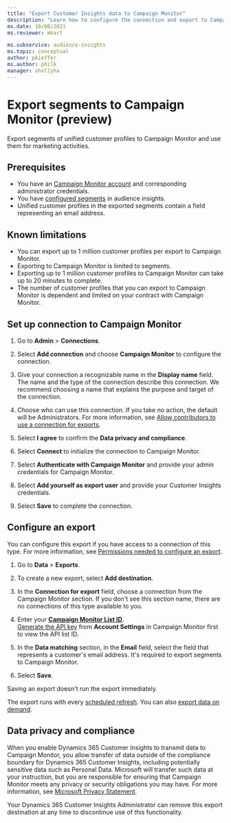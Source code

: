```yaml
---
title: "Export Customer Insights data to Campaign Monitor"
description: "Learn how to configure the connection and export to Campaign Monitor."
ms.date: 10/08/2021
ms.reviewer: mhart

ms.subservice: audience-insights
ms.topic: conceptual
author: pkieffer
ms.author: philk
manager: shellyha
---
```


# Export segments to Campaign Monitor (preview)

Export segments of unified customer profiles to Campaign Monitor and use them for marketing activities.

## Prerequisites

-	You have an [Campaign Monitor account](https://www.campaignmonitor.com/) and corresponding administrator credentials.
-	You have [configured segments](segments.md) in audience insights.
-	Unified customer profiles in the exported segments contain a field representing an email address.

## Known limitations

- You can export up to 1 million customer profiles per export to Campaign Monitor.
- Exporting to Campaign Monitor is limited to segments.
- Exporting up to 1 million customer profiles to Campaign Monitor can take up to 20 minutes to complete. 
- The number of customer profiles that you can export to Campaign Monitor is dependent and limited on your contract with Campaign Monitor.

## Set up connection to Campaign Monitor

1. Go to **Admin** > **Connections**.

1. Select **Add connection** and choose **Campaign Monitor** to configure the connection.

1. Give your connection a recognizable name in the **Display name** field. The name and the type of the connection describe this connection. We recommend choosing a name that explains the purpose and target of the connection.

1. Choose who can use this connection. If you take no action, the default will be Administrators. For more information, see [Allow contributors to use a connection for exports](connections.md#allow-contributors-to-use-a-connection-for-exports).

1. Select **I agree** to confirm the **Data privacy and compliance**.

1. Select **Connect** to initialize the connection to Campaign Monitor.

1. Select **Authenticate with Campaign Monitor** and provide your admin credentials for Campaign Monitor.

1. Select **Add yourself as export user** and provide your Customer Insights credentials.

1. Select **Save** to complete the connection.

## Configure an export

You can configure this export if you have access to a connection of this type. For more information, see [Permissions needed to configure an export](export-destinations.md#set-up-a-new-export).

1. Go to **Data** > **Exports**.

1. To create a new export, select **Add destination**.

1. In the **Connection for export** field, choose a connection from the Campaign Monitor section. If you don't see this section name, there are no connections of this type available to you.

1. Enter your [**Campaign Monitor List ID**](https://www.campaignmonitor.com/api/getting-started/#your-list-id).    
   [Generate the API key](https://www.campaignmonitor.com/api/getting-started/) from **Account Settings** in Campaign Monitor first to view the API list ID.  

1. In the **Data matching** section, in the **Email** field, select the field that represents a customer's email address. It's required to export segments to Campaign Monitor.

1. Select **Save**.

Saving an export doesn't run the export immediately.

The export runs with every [scheduled refresh](system.md#schedule-tab). 
You can also [export data on demand](export-destinations.md#run-exports-on-demand). 


## Data privacy and compliance

When you enable Dynamics 365 Customer Insights to transmit data to Campaign Monitor, you allow transfer of data outside of the compliance boundary for Dynamics 365 Customer Insights, including potentially sensitive data such as Personal Data. Microsoft will transfer such data at your instruction, but you are responsible for ensuring that Campaign Monitor meets any privacy or security obligations you may have. For more information, see [Microsoft Privacy Statement](https://go.microsoft.com/fwlink/?linkid=396732).

Your Dynamics 365 Customer Insights Administrator can remove this export destination at any time to discontinue use of this functionality.
